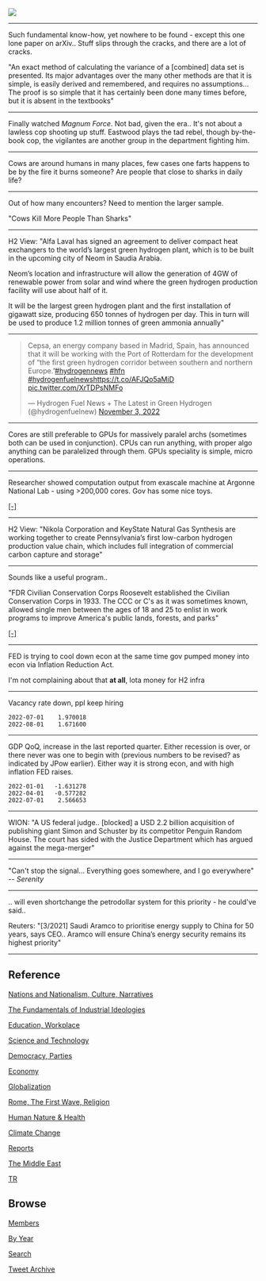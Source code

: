 <img src="https://drive.google.com/uc?export=view&id=1B2wf9R7AMH1d7Vw6e2mucLbIQ5NSjir7"/>

---

Such fundamental know-how, yet nowhere to be found - except this one
lone paper on arXiv.. Stuff slips through the cracks, and there
are a lot of cracks.

"An exact method of calculating the variance of a [combined] data set
is presented. Its major advantages over the many other methods are
that it is simple, is easily derived and remembered, and requires no
assumptions... The proof is so simple that it has certainly been done
many times before, but it is absent in the textbooks"

---

Finally watched *Magnum Force*. Not bad, given the era.. It's not
about a lawless cop shooting up stuff. Eastwood plays the tad rebel,
though by-the-book cop, the vigilantes are another group in the
department fighting him. 

---

Cows are around humans in many places, few cases one farts happens to
be by the fire it burns someone? Are people that close to sharks in
daily life?

---

Out of how many encounters? Need to mention the larger sample. 

"Cows Kill More People Than Sharks"

---

H2 View: "Alfa Laval has signed an agreement to deliver compact heat
exchangers to the world’s largest green hydrogen plant, which is to be
built in the upcoming city of Neom in Saudia Arabia.

Neom’s location and infrastructure will allow the generation of 4GW of
renewable power from solar and wind where the green hydrogen
production facility will use about half of it.

It will be the largest green hydrogen plant and the first installation
of gigawatt size, producing 650 tonnes of hydrogen per day. This in
turn will be used to produce 1.2 million tonnes of green ammonia
annually"

---

<blockquote class="twitter-tweet"><p lang="en" dir="ltr">Cepsa, an energy company based in Madrid, Spain, has announced that it will be working with the Port of Rotterdam for the development of “the first green hydrogen corridor between southern and northern Europe.”<a href="https://twitter.com/hashtag/hydrogennews?src=hash&amp;ref_src=twsrc%5Etfw">#hydrogennews</a> <a href="https://twitter.com/hashtag/hfn?src=hash&amp;ref_src=twsrc%5Etfw">#hfn</a> <a href="https://twitter.com/hashtag/hydrogenfuelnews?src=hash&amp;ref_src=twsrc%5Etfw">#hydrogenfuelnews</a><a href="https://t.co/AFJQo5aMiD">https://t.co/AFJQo5aMiD</a> <a href="https://t.co/XrTDPsNMFo">pic.twitter.com/XrTDPsNMFo</a></p>&mdash; Hydrogen Fuel News + The Latest in Green Hydrogen (@hydrogenfuelnew) <a href="https://twitter.com/hydrogenfuelnew/status/1587961449850310659?ref_src=twsrc%5Etfw">November 3, 2022</a></blockquote> <script async src="https://platform.twitter.com/widgets.js" charset="utf-8"></script>

---

Cores are still preferable to GPUs for massively paralel archs
(sometimes both can be used in conjunction). CPUs can run anything,
with proper algo anything can be paralelized through them. GPUs
speciality is simple, micro operations.

---

Researcher showed computation output from exascale machine at Argonne
National Lab - using >200,000 cores. Gov has some nice toys.

[[-]](https://twitter.com/Jmendezcarvajal/status/1587176857509691400)

---

H2 View: "Nikola Corporation and KeyState Natural Gas Synthesis are
working together to create Pennsylvania’s first low-carbon hydrogen
production value chain, which includes full integration of commercial
carbon capture and storage"

---

Sounds like a useful program..

"FDR Civilian Conservation Corps Roosevelt established the Civilian
Conservation Corps in 1933. The CCC or C's as it was sometimes known,
allowed single men between the ages of 18 and 25 to enlist in work
programs to improve America's public lands, forests, and parks"

[[-]](https://www.nps.gov/articles/the-civilian-conservation-corps.htm)

---

FED is trying to cool down econ at the same time gov pumped money into
econ via Inflation Reduction Act.

I'm not complaining about that **at all**, lota money for H2 infra

---

Vacancy rate down, ppl keep hiring

```
2022-07-01    1.970018
2022-08-01    1.671600
```

---

GDP QoQ, increase in the last reported quarter. Either recession is
over, or there never was one to begin with (previous numbers to be
revised? as indicated by JPow earlier). Either way it is strong econ,
and with high inflation FED raises.

```
2022-01-01   -1.631278
2022-04-01   -0.577282
2022-07-01    2.566653
```

---

WION: "A US federal judge.. [blocked] a USD 2.2 billion acquisition of
publishing giant Simon and Schuster by its competitor Penguin Random
House. The court has sided with the Justice Department which has
argued against the mega-merger"

---
 
"Can't stop the signal... Everything goes somewhere, and I go
everywhere" -- *Serenity*

---

.. will even shortchange the petrodollar system for this priority - he
could've said..

Reuters: "[3/2021] Saudi Aramco to prioritise energy supply to China
for 50 years, says CEO..  Aramco will ensure China’s energy security
remains its highest priority"

---

## Reference

[Nations and Nationalism, Culture, Narratives](2013/02/nations-and-nationalism.html)

[The Fundamentals of Industrial Ideologies](2011/04/fundamentals-of-industrial-ideologies.html)

[Education, Workplace](2017/09/education-workplace.html)

[Science and Technology](2018/09/science-technology.html)

[Democracy, Parties](2016/11/democracy.html)

[Economy](2018/05/economy.html)

[Globalization](2018/09/globalization.html)

[Rome, The First Wave, Religion](2017/12/rome.html)

[Human Nature & Health](2020/07/human-nature.html)

[Climate Change](2018/12/climate.html)

[Reports](2019/05/reports.html)

[The Middle East](2019/07/middleeast.html)

[TR](../tr)

## Browse

[Members](2022/08/members.html)

[By Year](years.html)

[Search](search.html)

[Tweet Archive](tweets/index.html)


